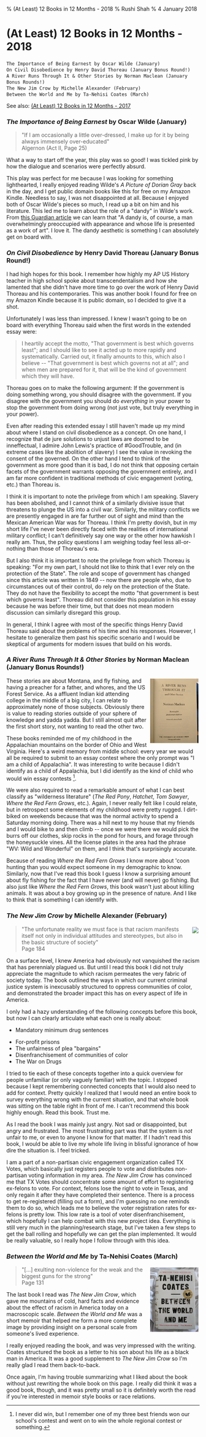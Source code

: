 % (At Least) 12 Books in 12 Months - 2018
% Rushi Shah
% 4 January 2018

<link href="https://afeld.github.io/emoji-css/emoji.css" rel="stylesheet">

# (At Least) 12 Books in 12 Months - 2018

```
The Importance of Being Earnest by Oscar Wilde (January)
On Civil Disobedience by Henry David Thoreau (January Bonus Round!)
A River Runs Through It & Other Stories by Norman Maclean (January Bonus Rounds!)
The New Jim Crow by Michelle Alexander (February)
Between the World and Me by Ta-Nehisi Coates (March)
```

See also: [(At Least) 12 Books in 12 Months - 2017](https://www.rshah.org/blog/posts/12-books-12-months-2017.html)

### *The Importance of Being Earnest* by Oscar Wilde (January)

> "If I am occasionally a little over-dressed, I make up for it by being always immensely over-educated" <br> Algernon (Act II, Page 25)

What a way to start off the year, this play was so good! I was tickled pink by how the dialogue and scenarios were perfectly absurd.

This play was perfect for me because I was looking for something lighthearted, I really enjoyed reading Wilde's *A Picture of Dorian Gray* back in the day, and I get public domain books like this for free on my Amazon Kindle. Needless to say, I was not disappointed at all. Because I enjoyed both of Oscar Wilde's pieces so much, I read up a bit on him and his literature. This led me to learn about the role of a "dandy" in Wilde's work. From [this Guardian article](https://www.theguardian.com/books/booksblog/2007/sep/18/theimportanceofbeingdandy) we can learn that "A dandy is, of course, a man overwhelmingly preoccupied with appearance and whose life is presented as a work of art". I love it. The dandy aesthetic is something I can absolutely get on board with. 

### *On Civil Disobedience* by Henry David Thoreau (January Bonus Round!)

I had high hopes for this book. I remember how highly my AP US History teacher in high school spoke about transcendentalism and how she lamented that she didn't have more time to go over the work of Henry David Thoreau and his contemporaries. This was another book I found for free on my Amazon Kindle because it is public domain, so I decided to give it a shot. 

Unfortunately I was less than impressed. I knew I wasn't going to be on board with everything Thoreau said when the first words in the extended essay were:

> I heartily accept the motto, "That government is best which governs least"; and I should like to see it acted up to more rapidly and systematically. Carried out, it finally amounts to this, which also I believe -- "That government is best which governs not at all"; and when men are prepared for it, that will be the kind of government which they will have.  

Thoreau goes on to make the following argument: If the government is doing something wrong, you should disagree with the government. If you disagree with the government you should do *everything* in your power to stop the government from doing wrong (not just vote, but truly everything in your power).

Even after reading this extended essay I still haven't made up my mind about where I stand on civil disobedience as a concept. On one hand, I recognize that de jure solutions to unjust laws are doomed to be inneffectual, I admire John Lewis's practice of #GoodTrouble, and (in extreme cases like the abolition of slavery) I see the value in revoking the consent of the governed. On the other hand I tend to think of the government as more good than it is bad, I do not think that opposing certain facets of the government warrants opposing the government entirely, and I am far more confident in traditional methods of civic engagement (voting, etc.) than Thoreau is.  

<!-- I really like the idea of taxes, and I am more receptive to "adopting the ways the State has provided for remedying the evil" than -->

I think it is important to note the privilege from which I am speaking. Slavery has been abolished, and I cannot think of a similarly divisive issue that threatens to plunge the US into a civil war. Similarly, the military conflicts we are presently engaged in are far further out of sight and mind than the Mexican American War was for Thoreau. I think I'm pretty dovish, but in my short life I've never been directly faced with the realities of international military conflict; I can't definitively say one way or the other how hawkish I really am. Thus, the policy questions I am weighing today feel less all-or-nothing than those of Thoreau's era. 

But I also think it is important to note the privilege from which Thoreau is speaking: "For my own part, I should not like to think that I ever rely on the protection of the State". The role and scope of government has changed since this article was written in 1849 -- now there are people who, due to circumstances out of their control, do rely on the protection of the State. They do not have the flexibility to accept the motto "that government is best which governs least". Thoreau did not consider this population in his essay because he was before their time, but that does not mean modern discussion can similarly disregard this group. 

In general, I think I agree with most of the specific things Henry David Thoreau said about the problems of his time and his responses. However, I hesitate to generalize them past his specific scenario and I would be skeptical of arguments for modern issues that build on his words. 

### *A River Runs Through It & Other Stories* by Norman Maclean (January Bonus Rounds!)

<img style="max-width:25%; float:right; margin:3px;" src='../resources/12-books-12-months-2018/river-runs-through-it.jpg' />

<!-- Recommended to me by Connor Chewning; Avni Nandu said it was like a great book she really liked. -->

These stories are about Montana, and fly fishing, and having a preacher for a father, and whores, and the US Forest Service. As a affluent Indian kid attending college in the middle of a big city, I can relate to approximately none of those subjects. Obviously there is value to reading stories outside of your sphere of knowledge and yadda yadda. But I still almost quit after the first short story, not wanting to read the other two. 

These books reminded me of my childhood in the Appalachian mountains on the border of Ohio and West Virginia. Here's a weird memory from middle school: every year we would all be required to submit to an essay contest where the only prompt was "I am a child of Appalachia". It was interesting to write because I didn't identify as a child of Appalachia, but I did identify as the kind of child who would win essay contests [^footnote1]. 

We were also required to read a remarkable amount of what I can best classify as "wilderness literature" (*The Red Pony*, *Hatchet*, *Tom Sawyer*, *Where the Red Fern Grows*, etc.). Again, I never really felt like I could relate, but in retrospect some elements of my childhood were pretty rugged. I dirt-biked on weekends because that was the normal activity to spend a Saturday morning doing. There was a hill next to my house that my friends and I would bike to and then climb -- once we were there we would pick the burrs off our clothes, skip rocks in the pond for hours, and forage through the honeysuckle vines. All the license plates in the area had the phrase "WV: Wild and Wonderful" on them, and I think that's surprisingly accurate. 

Because of reading *Where the Red Fern Grows* I know more about 'coon hunting than you would expect someone in my demographic to know. Similarly, now that I've read this book I guess I know a surprising amount about fly fishing for the fact that I have never (and will never) go fishing. But also just like *Where the Red Fern Grows*, this book wasn't just about killing animals. It was about a boy growing up in the presence of nature. And I like to think that is something I can identify with. 


### *The New Jim Crow* by Michelle Alexander (February)

<img style="max-width:25%; float:right; margin:3px;" src='../resources/12-books-12-months-2018/the-new-jim-crow.jpg' />

<!-- Recommended by Jo Bridgewater -->

> "The unfortunate reality we must face is that racism manifests itself not only in individual attitudes and stereotypes, but also in the basic structure of society" <br> Page 184

On a surface level, I knew America had obviously not vanquished the racism that has perennialy plagued us. But until I read this book I did not truly appreciate the magnitude to which racism permeates the very fabric of society today. The book outlined the ways in which our current criminal justice system is inexcusably structured to oppress communities of color, and demonstrated the broader impact this has on every aspect of life in America. 

I only had a hazy understanding of the following concepts before this book, but now I can clearly articulate what each one is really about: 

 - Mandatory minimum drug sentences  
 <!-- I had heard the tag-line "mandatory minimums are racist" from the West Wing. I agreed that the statistics presented seemed pretty damning. I was able to register that fact in my brain, ignore it, and continue with my day-to-day life. But then this book really drove the point home. Here's a quick rundown. Crack cocaine and powder cocaine are chemically the same drug. The difference is how they are ingested (injected versus snorted, respectively). Because they are (chemically speaking) the same drug, they have the same effect on the body. Traditionally, crack cocaine was primarily used by communities of color and powder cocaine was primarily used by caucasians. It takes 100 times the amount of  -->
 - For-profit prisons  
 - The unfairness of plea "bargains"  
 - Disenfranchisement of communities of color  
 - The War on Drugs  

I tried to tie each of these concepts together into a quick overview for people unfamiliar (or only vaguely familiar) with the topic. I stopped because I kept remembering connected concepts that I would also need to add for context. Pretty quickly I realized that I would need an entire book to survey everything wrong with the current situation, and that whole book was sitting on the table right in front of me. I can't recommend this book highly enough. Read this book. Trust me. 

As I read the book I was mainly just angry. Not sad or disappointed, but angry and frustrated. The most frustrating part was that the system is *not* unfair to me, or even to anyone I know for that matter. If I hadn't read this book, I would be able to live my whole life living in blissful ignorance of how dire the situation is. I feel tricked. 

I am a part of a non-partisan civic engagement organization called TX Votes, which basically just registers people to vote and distributes non-partisan voting information in my area. *The New Jim Crow* has convinced me that TX Votes should concentrate some amount of effort to registering ex-felons to vote. For context, felons lose the right to vote in Texas, and only regain it after they have completed their sentence. There is a process to get re-registered (filling out a form), and I'm guessing no one reminds them to do so, which leads me to believe the voter registration rates for ex-felons is pretty low. This low rate is a tool of voter disenfranchisement, which hopefully I can help combat with this new project idea. Everything is still very much in the planning/research stage, but I've taken a few steps to get the ball rolling and hopefully we can get the plan implemented. It would be really valuable, so I really hope I follow through with this idea. 

<!-- Reading this book made me angry that the system is so unfair. What made me particularly angry was that the system is *not* unfair to me, or even to anyone I know for that matter. -->

<!-- things I needed to add  -->

<!-- racism this book exposes is not just the obvious actions of racist people, but rather the type of racism that permeates every aspect of many people's lives. -->

<!-- I don't just understand sexism, I *understand* sexism. I understand how sexism permeates every aspect of many people's lives and is not just reflected in the actions of explicitly misogynistic people. I understood racism, but this book helped me really *understand* racism. It outlined the ways in which our current criminal justice system is inexcusably structured to oppress communities of color. The racism this book exposes is not just the obvious actions of racist people, but rather the type of racism that permeates every aspect of many people's lives. -->

<!-- The strength of this book is in its effective use of logos. There are 33 pages filled with reference after reference to reputable sources to support the claims made in the body of the book. This is helpful because some of the claims are unbelievable. Unfortunately, the claims are indeed true, and things really are that bad.  -->
<!-- http://politics-reader.blogspot.com/2012/11/mandatory-minimums-west-wing-us.html -->
<!-- https://americanaddictioncenters.org/cocaine-treatment/differences-with-crack/ -->

<!-- Black history month -->

### *Between the World and Me* by Ta-Nehisi Coates (March)

<img style="max-width:25%; float:right; margin:3px;" src='../resources/12-books-12-months-2018/between-the-world-and-me.jpg' />

<!-- Recommended by Audrey -->

> "[...] exulting non-violence for the weak and the biggest guns for the strong" <br> Page 131

The last book I read was *The New Jim Crow*, which gave me mountains of cold, hard facts and evidence about the effect of racism in America today on a macroscopic scale. *Between the World and Me* was a short memoir that helped me form a more complete image by providing insight on a personal scale from someone's lived experience.

I really enjoyed reading the book, and was very impressed with the writing. Coates structured the book as a letter to his son about his life as a black man in America. It was a good supplement to *The New Jim Crow* so I'm really glad I read them back-to-back. 

Once again, I'm having trouble summarizing what I liked about the book without just rewriting the whole book on this page. I really did think it was a good book, though, and it was pretty small so it is definitely worth the read if you're interested in memoir style books or race relations. 

[^footnote1]: I never did win, but I remember one of my three best friends won our school's contest and went on to win the whole regional contest or something. 
